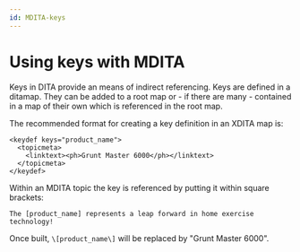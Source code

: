 ```yaml
---
id: MDITA-keys
---
```


# Using keys with MDITA

Keys in DITA provide an means of indirect referencing. Keys are defined in a ditamap. They can be added to a root map or - if there are many - contained in a map of their own which is referenced in the root map.

The recommended format for creating a key definition in an XDITA map is:
```
<keydef keys="product_name">
  <topicmeta>
    <linktext><ph>Grunt Master 6000</ph></linktext>
  </topicmeta>
</keydef>
```
Within an MDITA topic the key is referenced by putting it within square brackets:
```
The [product_name] represents a leap forward in home exercise technology! 
```
Once built, `\[product_name\]` will be replaced by "Grunt Master 6000".
